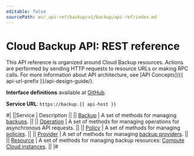 ```yaml
---
editable: false
sourcePath: en/_api-ref/backup/v1/backup/api-ref/index.md
---
```


# Cloud Backup API: REST reference

This API reference is organized around Cloud Backup resources. Actions are performed by sending HTTP requests to resource URLs or making RPC calls. For more information about API architecture, see [API Concepts]({{ api-url-prefix }}/api-design-guide/).

**Interface definitions** available at [GitHub](https://github.com/yandex-cloud/cloudapi/tree/master/yandex/cloud/backup/v1).

**Service URL**: `https://backup.{{ api-host }}`

#|
||Service | Description ||
|| [Backup](Backup/index.md) | A set of methods for managing [backups](/docs/backup/concepts/backup). ||
|| [Operation](Operation/index.md) | A set of methods for managing operations for asynchronous API requests. ||
|| [Policy](Policy/index.md) | A set of methods for managing [policies](/docs/backup/concepts/policy). ||
|| [Provider](Provider/index.md) | A set of methods for managing [backup providers](/docs/backup/concepts/#providers). ||
|| [Resource](Resource/index.md) | A set of methods for managing backup resources: [Compute Cloud instances](/docs/backup/concepts/vm-connection#os). ||
|#